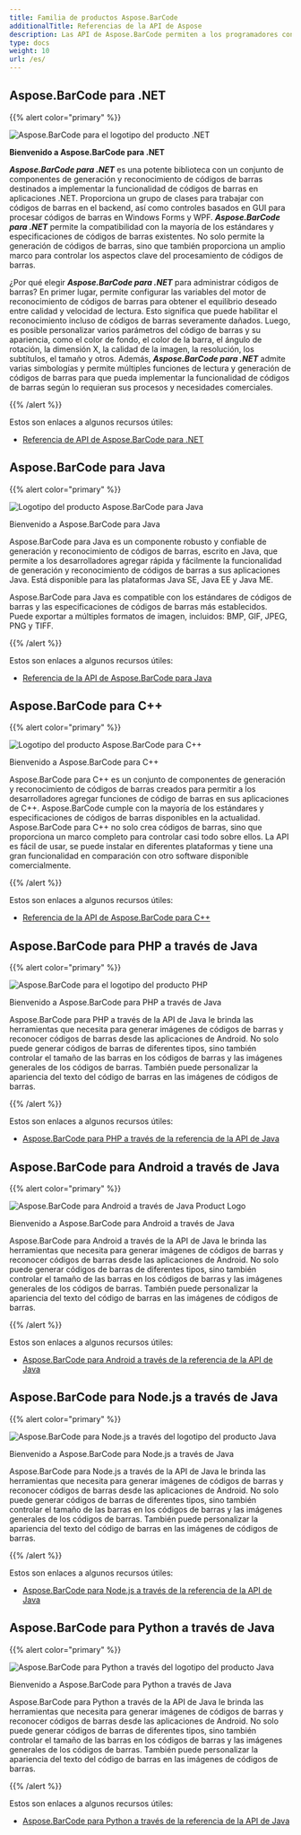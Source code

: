 ```yaml
---
title: Familia de productos Aspose.BarCode
additionalTitle: Referencias de la API de Aspose
description: Las API de Aspose.BarCode permiten a los programadores controlar y manipular el escaneo de códigos de barras, la lectura de códigos de barras y las funcionalidades de escaneo qr. Proporciona un grupo de clases para trabajar con códigos de barras en el backend, así como controles basados ​​en GUI para procesar códigos de barras. La versión de evaluación gratuita está disponible.
type: docs
weight: 10
url: /es/
---
```


## Aspose.BarCode para .NET

{{% alert color="primary" %}} 

![Aspose.BarCode para el logotipo del producto .NET](../home_1.png)

**Bienvenido a Aspose.BarCode para .NET**

***Aspose.BarCode para .NET*** es una potente biblioteca con un conjunto de componentes de generación y reconocimiento de códigos de barras destinados a implementar la funcionalidad de códigos de barras en aplicaciones .NET. Proporciona un grupo de clases para trabajar con códigos de barras en el backend, así como controles basados ​​en GUI para procesar códigos de barras en Windows Forms y WPF. ***Aspose.BarCode para .NET*** permite la compatibilidad con la mayoría de los estándares y especificaciones de códigos de barras existentes. No solo permite la generación de códigos de barras, sino que también proporciona un amplio marco para controlar los aspectos clave del procesamiento de códigos de barras.

¿Por qué elegir ***Aspose.BarCode para .NET*** para administrar códigos de barras? En primer lugar, permite configurar las variables del motor de reconocimiento de códigos de barras para obtener el equilibrio deseado entre calidad y velocidad de lectura. Esto significa que puede habilitar el reconocimiento incluso de códigos de barras severamente dañados.
Luego, es posible personalizar varios parámetros del código de barras y su apariencia, como el color de fondo, el color de la barra, el ángulo de rotación, la dimensión X, la calidad de la imagen, la resolución, los subtítulos, el tamaño y otros.
Además, ***Aspose.BarCode para .NET*** admite varias simbologías y permite múltiples funciones de lectura y generación de códigos de barras para que pueda implementar la funcionalidad de códigos de barras según lo requieran sus procesos y necesidades comerciales.

{{% /alert %}} 

Estos son enlaces a algunos recursos útiles:
- [Referencia de API de Aspose.BarCode para .NET](/barcode/es/net/)


## Aspose.BarCode para Java

{{% alert color="primary" %}}

![Logotipo del producto Aspose.BarCode para Java](../home_2.png)

Bienvenido a Aspose.BarCode para Java

Aspose.BarCode para Java es un componente robusto y confiable de generación y reconocimiento de códigos de barras, escrito en Java, que permite a los desarrolladores agregar rápida y fácilmente la funcionalidad de generación y reconocimiento de códigos de barras a sus aplicaciones Java. Está disponible para las plataformas Java SE, Java EE y Java ME.

Aspose.BarCode para Java es compatible con los estándares de códigos de barras y las especificaciones de códigos de barras más establecidos. Puede exportar a múltiples formatos de imagen, incluidos: BMP, GIF, JPEG, PNG y TIFF.

{{% /alert %}} 

Estos son enlaces a algunos recursos útiles:
- [Referencia de la API de Aspose.BarCode para Java](/barcode/java/)


## Aspose.BarCode para C++
{{% alert color="primary" %}}

![Logotipo del producto Aspose.BarCode para C++](../home_3.png)

Bienvenido a Aspose.BarCode para C++

Aspose.BarCode para C++ es un conjunto de componentes de generación y reconocimiento de códigos de barras creados para permitir a los desarrolladores agregar funciones de código de barras en sus aplicaciones de C++. Aspose.BarCode cumple con la mayoría de los estándares y especificaciones de códigos de barras disponibles en la actualidad. Aspose.BarCode para C++ no solo crea códigos de barras, sino que proporciona un marco completo para controlar casi todo sobre ellos. La API es fácil de usar, se puede instalar en diferentes plataformas y tiene una gran funcionalidad en comparación con otro software disponible comercialmente.

{{% /alert %}} 

Estos son enlaces a algunos recursos útiles:
- [Referencia de la API de Aspose.BarCode para C++](/barcode/cpp/)

## Aspose.BarCode para PHP a través de Java
{{% alert color="primary" %}}

![Aspose.BarCode para el logotipo del producto PHP](../home_4.png)

Bienvenido a Aspose.BarCode para PHP a través de Java

Aspose.BarCode para PHP a través de la API de Java le brinda las herramientas que necesita para generar imágenes de códigos de barras y reconocer códigos de barras desde las aplicaciones de Android. No solo puede generar códigos de barras de diferentes tipos, sino también controlar el tamaño de las barras en los códigos de barras y las imágenes generales de los códigos de barras. También puede personalizar la apariencia del texto del código de barras en las imágenes de códigos de barras.

{{% /alert %}} 

Estos son enlaces a algunos recursos útiles:
- [Aspose.BarCode para PHP a través de la referencia de la API de Java](/barcode/php/)


## Aspose.BarCode para Android a través de Java
{{% alert color="primary" %}}

![Aspose.BarCode para Android a través de Java Product Logo](../home_5.png)

Bienvenido a Aspose.BarCode para Android a través de Java

Aspose.BarCode para Android a través de la API de Java le brinda las herramientas que necesita para generar imágenes de códigos de barras y reconocer códigos de barras desde las aplicaciones de Android. No solo puede generar códigos de barras de diferentes tipos, sino también controlar el tamaño de las barras en los códigos de barras y las imágenes generales de los códigos de barras. También puede personalizar la apariencia del texto del código de barras en las imágenes de códigos de barras.

{{% /alert %}} 

Estos son enlaces a algunos recursos útiles:

- [Aspose.BarCode para Android a través de la referencia de la API de Java](/barcode/androidjava/)

## Aspose.BarCode para Node.js a través de Java
{{% alert color="primary" %}}

![Aspose.BarCode para Node.js a través del logotipo del producto Java](../home_6.png)

Bienvenido a Aspose.BarCode para Node.js a través de Java

Aspose.BarCode para Node.js a través de la API de Java le brinda las herramientas que necesita para generar imágenes de códigos de barras y reconocer códigos de barras desde las aplicaciones de Android. No solo puede generar códigos de barras de diferentes tipos, sino también controlar el tamaño de las barras en los códigos de barras y las imágenes generales de los códigos de barras. También puede personalizar la apariencia del texto del código de barras en las imágenes de códigos de barras.

{{% /alert %}} 

Estos son enlaces a algunos recursos útiles:
- [Aspose.BarCode para Node.js a través de la referencia de la API de Java](/barcode/nodejs/)

## Aspose.BarCode para Python a través de Java
{{% alert color="primary" %}}

![Aspose.BarCode para Python a través del logotipo del producto Java](../home_7.png)

Bienvenido a Aspose.BarCode para Python a través de Java

Aspose.BarCode para Python a través de la API de Java le brinda las herramientas que necesita para generar imágenes de códigos de barras y reconocer códigos de barras desde las aplicaciones de Android. No solo puede generar códigos de barras de diferentes tipos, sino también controlar el tamaño de las barras en los códigos de barras y las imágenes generales de los códigos de barras. También puede personalizar la apariencia del texto del código de barras en las imágenes de códigos de barras.

{{% /alert %}} 

Estos son enlaces a algunos recursos útiles:
- [Aspose.BarCode para Python a través de la referencia de la API de Java](/barcode/python-java/)